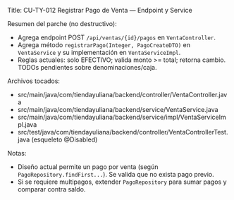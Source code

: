 Title: CU-TY-012 Registrar Pago de Venta — Endpoint y Service

Resumen del parche (no destructivo):
- Agrega endpoint POST `/api/ventas/{id}/pagos` en `VentaController`.
- Agrega método `registrarPago(Integer, PagoCreateDTO)` en `VentaService` y su implementación en `VentaServiceImpl`.
- Reglas actuales: solo EFECTIVO; valida monto >= total; retorna cambio. TODOs pendientes sobre denominaciones/caja.

Archivos tocados:
- src/main/java/com/tiendayuliana/backend/controller/VentaController.java
- src/main/java/com/tiendayuliana/backend/service/VentaService.java
- src/main/java/com/tiendayuliana/backend/service/impl/VentaServiceImpl.java
- src/test/java/com/tiendayuliana/backend/controller/VentaControllerTest.java (esqueleto @Disabled)

Notas:
- Diseño actual permite un pago por venta (según `PagoRepository.findFirst...`). Se valida que no exista pago previo.
- Si se requiere multipagos, extender `PagoRepository` para sumar pagos y comparar contra saldo.

